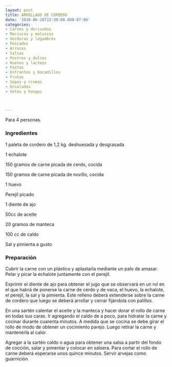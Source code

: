 ```yaml
---
layout: post
title: ARROLLADO DE CORDERO
date: '2010-06-20T22:30:00.000-07:00'
categories:
- Carnes y derivados
- Mariscos y moluscos
- Verduras y legumbres
- Pescados
- Arroces
- Salsas
- Postres y dulces
- Huevos y lacteos
- Pastas
- Entrantes y bocadillos
- Frutas
- Sopas y cremas
- Ensaladas
- Setas y hongos
 


---
```


Para 4 personas.

<h3>Ingredientes</h3>

1 paleta de cordero de 1,2 kg. deshuesada y desgrasada

1 echalote

150 gramos de carne picada de cerdo, cocida

150 gramos de carne picada de novillo, cocida

1 huevo

Perejil picado

1 diente de ajo

50cc de aceite

20 gramos de manteca

100 cc de caldo

Sal y pimienta a gusto

<h3>Preparación</h3>

Cubrir la carne con un plástico y aplastarla mediante un palo de amasar. Pelar y picar la echalote juntamente con el perejil.

Exprimir el diente de ajo para obtener el jugo que se observará en un rol en el que habrá de ponerse la carne de cerdo y de vaca, el huevo, la echalote, el perejil, la sal y la pimienta. Este relleno deberá extenderse sobre la carne de cordero que luego se deberá arrollar y cerrar fijándola con palillos.

En una sartén calentar el aceite y la manteca y hacer dorar el rollo de carne en todas sus caras. Ir agregando el caldo de a poco, para hidratar la carne y cocinar durante cuarenta minutos. A medida que se cocina se debe girar el rollo de modo de obtener un cocimiento parejo. Luego retirar la carne y mantenerla al calor.

Agregar a la sartén caldo o agua para obtener una salsa a partir del fondo de cocción, salar y pimentar y colocar en salsera. Para cortar el rollo de carne deberá esperarse unos quince minutos. Servir arvejas como guarnición.

